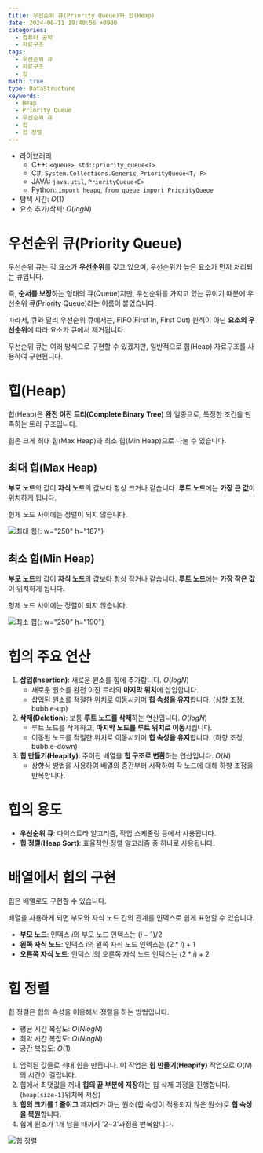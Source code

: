 ```yaml
---
title: 우선순위 큐(Priority Queue)와 힙(Heap)
date: 2024-06-11 19:40:56 +0900
categories:
  - 컴퓨터 공학
  - 자료구조
tags:
  - 우선순위 큐
  - 자료구조
  - 힙
math: true
type: DataStructure
keywords:
  - Heap
  - Priority Queue
  - 우선순위 큐
  - 힙
  - 힙 정렬
---
```


- 라이브러리
	- C++: `<queue>`, `std::priority_queue<T>`
	- C#: `System.Collections.Generic`, `PriorityQueue<T, P>`
	- JAVA: `java.util`, `PriorityQueue<E>`
	- Python: `import heapq`, `from queue import PriorityQueue`
- 탐색 시간: $O(1)$
- 요소 추가/삭제: $O(log N)$

# 우선순위 큐(Priority Queue)

우선순위 큐는 각 요소가 <span class="keyword">**우선순위**</span>를 갖고 있으며, <span class="font_highlight">우선순위가 높은 요소가 먼저 처리되는 큐</span>입니다.

즉, **순서를 보장**하는 형태의 큐(Queue)지만, 우선순위를 가지고 있는 큐이기 때문에 우선순위 큐(Priority Queue)라는 이름이 붙었습니다.

따라서, 큐와 달리 우선순위 큐에서는, FIFO(First In, First Out) 원칙이 아닌 **요소의 우선순위**에 따라 요소가 큐에서 제거됩니다.

우선순위 큐는 여러 방식으로 구현할 수 있겠지만, 일반적으로 힙(Heap) 자료구조를 사용하여 구현됩니다.

# 힙(Heap)

힙(Heap)은 **완전 이진 트리(Complete Binary Tree)** 의 일종으로, <span class="font_highlight">특정한 조건을 만족하는 트리 구조</span>입니다.

힙은 크게 최대 힙(Max Heap)과 최소 힙(Min Heap)으로 나눌 수 있습니다.

## 최대 힙(Max Heap)

<span class="font_highlight">**부모 노드**의 값이 **자식 노드**의 값보다 항상 크거나 같습니다.</span> <span class="important">**루트 노드**</span>에는 <span class="important">**가장 큰 값**</span>이 위치하게 됩니다.

형제 노드 사이에는 정렬이 되지 않습니다.

![최대 힙](https://i.postimg.cc/pdMqh8f6/Heap.webp){: w="250" h="187"}

## 최소 힙(Min Heap)

<span class="font_highlight">**부모 노드**의 값이 **자식 노드**의 값보다 항상 작거나 같습니다.</span> <span class="important">**루트 노드**</span>에는 <span class="important">**가장 작은 값**</span>이 위치하게 됩니다.

형제 노드 사이에는 정렬이 되지 않습니다.

![최소 힙](https://i.postimg.cc/25dT46T8/Heap.webp){: w="250" h="190"}

# 힙의 주요 연산

1. **삽입(Insertion)**: 새로운 원소를 힙에 추가합니다. $O(log N)$
    - 새로운 원소를 완전 이진 트리의 <span class="font_highlight">**마지막 위치**에 삽입</span>합니다.
    - 삽입된 원소를 적절한 위치로 이동시키며 **힙 속성을 유지**합니다. (상향 조정, bubble-up)
2. **삭제(Deletion)**: 보통 **루트 노드를 삭제**하는 연산입니다. $O(log N)$
    - 루트 노드를 삭제하고, <span class="font_highlight">**마지막 노드를 루트 위치로 이동**</span>시킵니다.
    - 이동된 노드를 적절한 위치로 이동시키며 **힙 속성을 유지**합니다. (하향 조정, bubble-down)
3. **힙 만들기(Heapify)**: 주어진 배열을 **힙 구조로 변환**하는 연산입니다. $O(N)$
    - 상향식 방법을 사용하여 배열의 중간부터 시작하여 각 노드에 대해 하향 조정을 반복합니다.

# 힙의 용도

- **우선순위 큐**: 다익스트라 알고리즘, 작업 스케줄링 등에서 사용됩니다.
- **힙 정렬(Heap Sort)**: 효율적인 정렬 알고리즘 중 하나로 사용됩니다.

# 배열에서 힙의 구현

힙은 배열로도 구현할 수 있습니다.

배열을 사용하게 되면 부모와 자식 노드 간의 관계를 인덱스로 쉽게 표현할 수 있습니다.

- **부모 노드**: 인덱스 $i$의 부모 노드 인덱스는 $(i - 1) / 2$
- **왼쪽 자식 노드**: 인덱스 $i$의 왼쪽 자식 노드 인덱스는 $(2 * i) + 1$
- **오른쪽 자식 노드**: 인덱스 $i$의 오른쪽 자식 노드 인덱스는 $(2 * i) + 2$

# 힙 정렬

힙 정렬은 힙의 속성을 이용해서 정렬을 하는 방법입니다.

- 평균 시간 복잡도: $O(NlogN)$
- 최악 시간 복잡도: $O(NlogN)$
- 공간 복잡도: $O(1)$

1. 입력된 값들로 최대 힙을 만듭니다. 이 작업은 **힙 만들기(Heapify)** 작업으로 $O(N)$의 시간이 걸립니다.
2. 힙에서 최댓값을 꺼내 **힙의 끝 부분에 저장**하는 힙 삭제 과정을 진행합니다. (`heap[size-1]`위치에 저장)
3. **힙의 크기를 1 줄이고** 제자리가 아닌 원소(힙 속성이 적용되지 않은 원소)로 **힙 속성을 복원**합니다.
4. 힙에 원소가 1개 남을 때까지 '2~3'과정을 반복합니다.

![힙 정렬](https://i.postimg.cc/c4N2NjHV/Heap.webp)